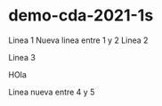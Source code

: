 # demo-cda-2021-1s


Linea 1
Nueva linea entre 1 y 2 
Linea 2

Linea 3

HOla


Linea nueva entre 4 y 5
